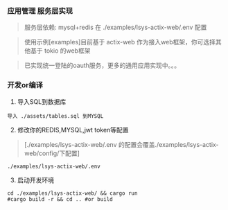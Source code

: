 ### 应用管理 服务层实现

> 服务层依赖: mysql+redis 在 ./examples/lsys-actix-web/.env 配置

> 使用示例[examples]目前基于 actix-web 作为接入web框架，你可选择其他基于 tokio 的web框架

> 已实现统一登陆的oauth服务，更多的通用应用实现中。。。


### 开发or编译

1. 导入SQL到数据库
```
导入 ./assets/tables.sql 到MYSQL
```

2. 修改你的REDIS,MYSQL,jwt token等配置
> [./examples/lsys-actix-web/.env 的配置会覆盖./examples/lsys-actix-web/config/下配置]

```
./examples/lsys-actix-web/.env 
```

3. 启动开发环境
```
cd ./examples/lsys-actix-web/ && cargo run 
#cargo build -r && cd .. #or build
```
